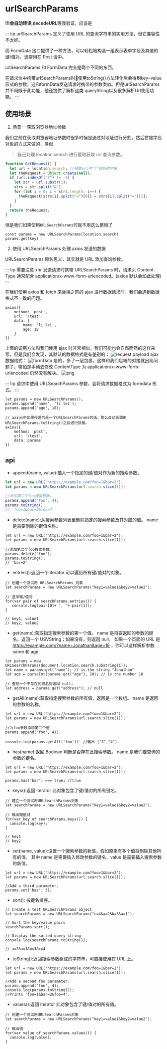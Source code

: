 # urlSearchParams

**!!!会自动转译,decodeURL**等我验证，应该是

::: tip
urlSearchParams 定义了使用 URL 的查询字符串的实用方法，但它兼容性不太好。

而 FormData 接口提供了一种方法，可以轻松地构造一组表示表单字段及其值的键/值对，通常用在 Post 请中。

urlSearchParams 和 FormData 完全是两个不同的东西。

在请求体中携带urlSearchParams时使用toString()方法转化后会得到key=value形式的参数，这和formData发送请求时携带的参数类似。但是urlSearchParams并不局限于此功能，他还提供了解析这类 queryString以及很多解析Url使用功能。
:::

## 使用场景

1. 场景一 获取浏览器地址参数

我们之前在获取浏览器地址参数时很多时候是通过对地址进行分割，然后拼接字段对象的方式来做的，类似

> 自己处理 location.search 进行截取获取 url 查询参数。

```js
function GetRequest() {
  let url = location.search; //获取url中"?"符后的字串
  let theRequest = Object.create(null);
  if (url.indexOf("?") != -1) {
    let str = url.substr(1);
    strs = str.split("&");
    for (let i = 0; i < strs.length; i++) {
      theRequest[strs[i].split("=")[0]] = strs[i].split("=")[1];
    }
  }
  return theRequest;
}
```

但是我们如果使用`URLSearchParams`时就不用这么繁琐了

```
const params = new URLSearchParams(location.search)
params.get(key)
```

2. 使用 URLSearchParams 处理 axios 发送的数据

URLSearchParams 顾名思义，其实就是 URL 添加查询参数。

::: tip
需要注意 xhr 发送请求时携带 URLSearchParams 时，请求头 Content-Type 通常配合 application/x-www-form-urlencoded。(axios 默认会如此处理)
:::

在我们使用 axios 和 fetch 来替换之前的 ajax 进行数据请求时，我们会遇到数据格式不一致的问题。

```
axios({
    method: 'post',
    url: '/test',
    data: {
        name: 'li lei',
        age: 18
    }
})
```

上面的调用方法和我们使用 ajax 时非常相似，我们可能也会自然而然的这样来写，但是我们会发现，其默认的数据格式是有差别的：
![request payload](https://user-gold-cdn.xitu.io/2019/5/7/16a91491e8cb50ac?imageView2/0/w/1280/h/960/format/webp/ignore-error/1)
ajax 数据格式：
![formData](https://user-gold-cdn.xitu.io/2019/5/7/16a91491e9d58899?imageView2/0/w/1280/h/960/format/webp/ignore-error/1)
是的，多了一层包裹，这样和我们后端的对接就出现问题了。哪怕是手动去修改 ContentType 为 application/x-www-form-urlencoded 仍然没有解决。
![png](https://user-gold-cdn.xitu.io/2019/5/7/16a91491e8e0e041?imageView2/0/w/1280/h/960/format/webp/ignore-error/1)

::: tip
请求中使用 URLSearchParams 参数，会将请求数据格式为 formdata 形式。
:::

```
let params = new URLSearchParams();
params.append('name', 'li lei');
params.append('age', 18);

// axios中如果传递的是一个URLSearchParams的话，那么自动会调用URLSearchParams.toString()之后进行拼接。
axios({
    method: 'post',
    url: '/test',
    data: params
})
```

## api

- append(name, value):插入一个指定的键/值对作为新的搜索参数。

```js
let url = new URL("https://example.com?foo=1&bar=2");
let params = new URLSearchParams(url.search.slice(1));

//添加第二个foo搜索参数。
params.append("foo", 4);
params.toString();
// 'foo=1&bar=2&foo=4'
```

- delete(name):从搜索参数列表里删除指定的搜索参数及其对应的值。
  name 是需要删除的键值名称。

```
let url = new URL('https://example.com?foo=1&bar=2');
let params = new URLSearchParams(url.search.slice(1));

//添加第二个foo搜索参数。
params.delete('foo');
params.toString();
// 'bar=2'
```

- entries():返回一个 iterator 可以遍历所有键/值对的对象。

```
// 创建一个测试用 URLSearchParams 对象
let searchParams = new URLSearchParams("key1=value1&key2=value2");

// 显示键/值对
for(var pair of searchParams.entries()) {
   console.log(pair[0]+ ', '+ pair[1]);
}

// key1, value1
// key2, value2
```

- get(name):获取指定搜索参数的第一个值。
  name 是将要返回的参数的键名。返回一个 USVString；如果没有，则返回 null。
  如果一个页面的 URL 是 https://example.com/?name=Jonathan&age=18 ，你可以这样解析参数 name 和 age:

```
let params = new URLSearchParams(document.location.search.substring(1));
let name = params.get("name"); // is the string "Jonathan"
let age = parseInt(params.get("age"), 10); // is the number 18

// 查找一个不存在的键名则返回 null:
let address = params.get("address"); // null
```

- getAll(name):获取指定搜索参数的所有值，返回是一个数组。
  name 是返回的参数的名称。

```
let url = new URL('https://example.com?foo=1&bar=2');
let params = new URLSearchParams(url.search.slice(1));

//为foo参数添加第二个值
params.append('foo', 4);

console.log(params.getAll('foo'))' //输出 ["1","4"].
```

- has(name):返回 Boolean 判断是否存在此搜索参数。
  name 是我们要查询的参数的键名。

```
let url = new URL('https://example.com?foo=1&bar=2');
let params = new URLSearchParams(url.search.slice(1));

params.has('bar') === true; //true
```

- keys():返回 iterator 此对象包含了键/值对的所有键名。

```
// 建立一个测试用URLSearchParams对象
let searchParams = new URLSearchParams("key1=value1&key2=value2");

// 输出键值对
for(var key of searchParams.keys()) {
  console.log(key);
}

// key1
// key2
```

- set(name, value):设置一个搜索参数的新值，假如原来有多个值将删除其他所有的值。
  其中 name 是需要插入修改参数的键名，value 是需要插入搜索参数的新值。

```
let url = new URL('https://example.com?foo=1&bar=2');
let params = new URLSearchParams(url.search.slice(1));

//Add a third parameter.
params.set('baz', 3);
```

- sort(): 按键名排序。

```
// Create a test URLSearchParams object
let searchParams = new URLSearchParams("c=4&a=2&b=3&a=1");

// Sort the key/value pairs
searchParams.sort();

// Display the sorted query string
console.log(searchParams.toString());

// a=2&a=1&b=3&c=4
```

- toString():返回搜索参数组成的字符串，可直接使用在 URL 上。

```
let url = new URL('https://example.com?foo=1&bar=2');
let params = new URLSearchParams(url.search.slice(1));

//Add a second foo parameter.
params.append('foo', 4);
console.log(params.toString());
//Prints 'foo=1&bar=2&foo=4'.
```

- values():返回 iterator 此对象包含了键/值对的所有值。

```
// 创建一个测试用URLSearchParams对象
let searchParams = new URLSearchParams("key1=value1&key2=value2");

// 输出值
for(var value of searchParams.values()) {
  console.log(value);
}
```
